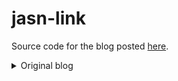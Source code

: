 # jasn-link

Source code for the blog posted [here](https://dev.to/dev01d/diy-linktr-ee-with-next-js-2fdh).

<details>
<summary>Original blog</summary>

<!-- title: DIY linktree with Next.js
published: true
description: How to build a linktree site with React
tags: Reactjs, Beginner, JavaScript
cover_image: ![](https://images.unsplash.com/photo-1536859355448-76f92ebdc33d?ixlib=rb-1.2.1&ixid=eyJhcHBfaWQiOjEyMDd9&auto=format&fit=crop&w=1950&q=80) -->

## Introduction

Recently, I've been noticing the use of link aggregation services like linktr.ee, ContactInBio, Campsite, etc. become more prevalent so I thought I'd try my hand a replicating it.

For this project, I'm going to use [Next.js](https://nextjs.org) (which is 100% overkill) because I've been looking for an excuse to check it out. This is going to be a quick and fairly dirty build, so there is tons of room for improvement.

## Getting started

First, we need to create a new project. I used yarn, but you can use NPM if you like and if you'd like to read up on Next.js check out [these docs](https://nextjs.org/docs/getting-started).

```bash
yarn create next-app
```

Select default and name it something, then `cd` into that directory.

Now we'll conjure up the dev server and the boilerplate site with this command.

```bash
yarn dev
```

Open up `http://localhost:3000` and make sure you have something that looks like this.

<!-- [![welcome default page](images/welcome.png)](#) -->

<p align="center">
  <img src="images/welcome.png" width="480” max-width="90%" alt="welcome default page" />
</p>

### Head section

In the `index.js` file located in the `pages` directory go ahead and change the `<Head>` section to whatever you want it to be. I changed it to what the pseudo username would be.

```jsx
<Head>
  <title>dev01d</title>
  <link rel="icon" href="favicon.ico" />
</Head>
```

### Profile section

Next, we'll clear out the `<main>` section and replace it with the first element which is the profile picture and "username". We'll leave the default CSS alone because it has most of the stuff we need.

You should now have something like this. (CSS replaced with "..." so the code block is readable)

```jsx
import Head from 'next/head'

export default function Home() {
  return (
    <div className="container">
      <Head>
        <title>dev01d</title>
        <link rel="icon" href="favicon.ico" />
      </Head>

      <main>
        <img className="image" src="IG profile image" />
        <h3 className="description">@dev01d</h3>
      </main>

      <style jsx>{`
       ...
     `}</style>
    </div>
  )
}
```

For the profile image, I just opened the browser dev tools and grabbed my Instagram profile pic URL.

Great! We now have the profile section but your image probably isn't a circle so let's add some CSS for that. Add this anywhere in the `<style jsx>` section.

```css
.image {
  border-radius: 50%;
}
```

### Link section

Ok cool, that looks nice. For the links, we're going to use a grid class and utilize the default CSS with some changes but before we get to the CSS let's get build some link elements.

They're going to be `<a>` tags and we're going to style them with the existing `card` class. This is the general structure I landed on.

```jsx
<div className="grid">
  <a href="https://fake.address" className="card">
    <h3>Buy Prints</h3>
  </a>
</div>
```

Now your index.js should look something like this, but with your info of course.

```jsx
import Head from 'next/head'

export default function Home() {
  return (
    <div className="container">
      <Head>
        <title>dev01d</title>
        <link rel="icon" href="favicon.ico" />
      </Head>

      <main>
        <img className="image" src="URL of your IG profile image" />
        <h3 className="description">@dev01d</h3>

        <div className="grid">
          <a href="https://fakewebsite.com" className="card">
            <h3>My Website</h3>
          </a>
          <a href="https://github.com/dev01d" className="card">
            <h3>Github</h3>
          </a>
          <a href="https://medium.com" className="card">
            <h3>Medium</h3>
          </a>
          <a href="https://www.twitch.tv" className="card">
            <h3>Twitch</h3>
          </a>
        </div>
      </main>

      <style jsx>{`
       ...
     `}</style>
    </div>
  )
}
```

### Let's pause and talk about CSS

Everyone has their own way that they like to approach CSS, and this is just the way I decided to do it. If you find a different way to accomplish this or improvements, please drop it in the comments.

### Resume tutorial

The changes and additions I made to are pretty minor. Let’s start with the `.grid` class, all we need to do is reduce the `margin-top` attribute to `1rem`

```css
.grid {
  display: flex;
  align-items: center;
  justify-content: center;
  flex-wrap: wrap;

  max-width: 800px;
  margin-top: 1rem;
}
```

next is the `.card` we'll change `margin` to `0.5rem`, `text-align` to `center`, and background to `#fafafa` to keep it a light color

```css
.card {
  margin: 0.5rem;
  flex-basis: 45%;
  padding: 1.5rem;
  text-align: center;
  background: #fafafa;

  color: inherit;
  text-decoration: none;
  border: 1px solid #eaeaea;
  border-radius: 10px;
  transition: color 0.15s ease, border-color 0.15s ease;
  min-width: 350px;
}
```

Then for the link's label `h3` tag, we need to change the default margin in `.card h3` from `margin: 0 0 1rem 0;`to `margin: 0 3rem 0 3rem;`

Next, for our friends using smaller screens, we want to make sure the links aren't clipping over the edge. We'll add a media query to accommodate them, which should be in the ballpark.

```css
@media (max-width: 350px) {
  .card {
    min-width: 275px;
  }
  .card h3 {
    margin: 0 3rem 0 3rem;
    font-size: 1.25rem;
  }
}
```

### Done!

There we go, we've got our own DIY link aggregator. Now all you need to do is buy a cleverly short domain name, host it somewhere like [vercel.com](https://vercel.com) for free, and throw it up on your Instagram profile.

<!-- [![finished screenshot](images/finished.png)](#) -->
<br>
<p align="center">
  <img src="images/finished.png" width="320” max-width="90%" alt="finished screenshot" />
</p>

#### Ideas for further improvement

The CSS could use a bit of a tweak, a tree shake, and could probably use an a11y audit, but I'll leave that up to you since this is sort of a quick and dirty tutorial.

The code for this project can be found [here](https://github.com/dev01d/devto-link-site).

</details>

